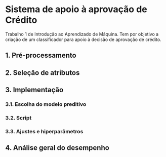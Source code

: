 # Sistema de apoio à aprovação de Crédito
Trabalho 1 de Introdução ao Aprendizado de Máquina. Tem por objetivo a criação de um classificador para apoio à decisão de aprovação de crédito.

## 1. Pré-processamento
## 2. Seleção de atributos
## 3. Implementação
### 3.1. Escolha do modelo preditivo
### 3.2. Script
### 3.3. Ajustes e hiperparâmetros
## 4. Análise geral do desempenho
